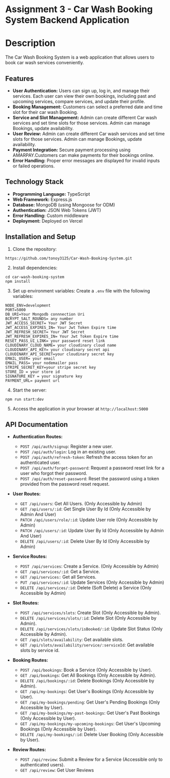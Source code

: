 # Assignment 3 - Car Wash Booking System Backend Application

# Description

The Car Wash Booking System is a web application that allows users to book car wash services conveniently.

## Features

- **User Authentication:** Users can sign up, log in, and manage their services. Each user can view their own bookings, including past and upcoming services, compare services, and update their profile.
- **Booking Management:** Customers can select a preferred date and time slot for their car wash Booking.
- **Service and Slot Management:** Admin can create different Car wash services and set time slots for those services. Admin can manage Bookings, update availability.
- **User Review:** Admin can create different Car wash services and set time slots for those services. Admin can manage Bookings, update availability.
- **Payment Integration:** Secure payment processing using AMARPAY.Customers can make payments for their bookings online.
- **Error Handling:** Proper error messages are displayed for invalid inputs or failed operations.

## Technology Stack

- **Programming Language:** TypeScript
- **Web Framework:** Express.js
- **Database:** MongoDB (using Mongoose for ODM)
- **Authentication:** JSON Web Tokens (JWT)
- **Error Handling:** Custom middleware
- **Deployment:** Deployed on Vercel

## Installation and Setup

1. Clone the repository:

```
https://github.com/tonoy3125/Car-Wash-Booking-System.git
```

2. Install dependencies:

```
cd car-wash-booking-system
npm install
```

3. Set up environment variables:
   Create a `.env` file with the following variables:

```
NODE_ENV=development
PORT=5000
DB_URI=Your Mongodb connnection Uri
BCRYPT_SALT_ROUNDS= any number
JWT_ACCESS_SECRET= Your JWT Secret
JWT_ACCESS_EXPIRES_IN= Your Jwt Token Expire time
JWT_REFRESH_SECRET= Your JWT Secret
JWT_REFRESH_EXPIRES_IN= Your Jwt Token Expire time
RESET_PASS_UI_LINK= your password reset link
CLOUDINARY_CLOUD_NAME= your cloudinary cloud name
CLOUDINARY_API_KEY= your cloudinary secret api
CLOUDINARY_API_SECRET=your cloudinary secret key
EMAIL_USER= your email
EMAIL_PASS= your nodemailer pass
STRIPE_SECRET_KEY=your stripe secret key
STORE_ID = your store id
SIGNATURE_KEY = your signature key
PAYMENT_URL= payment url

```

4. Start the server:

```
npm run start:dev
```

5. Access the application in your browser at `http://localhost:5000`

## API Documentation

- **Authentication Routes:**

  - `POST /api/auth/signup`: Register a new user.
  - `POST /api/auth/login`: Log in an existing user.
  - `POST /api/auth/refresh-token`: Refresh the access token for an authenticated user.
  - `POST /api/auth/forget-password`: Request a password reset link for a user who forgot their password.
  - `POST /api/auth/reset-password`: Reset the password using a token provided from the password reset request.

- **User Routes:**

  - `GET /api/users`: Get All Users. (Only Accessible by Admin)
  - `GET /api/users/:id`: Get Single User By Id (Only Accessible by Admin And User)
  - `PATCH /api/users/role/:id`: Update User role (Only Accessible by Admin)
  - `PATCH /api/users/:id`: Update User By Id (Only Accessible by Admin And User)
  - `DELETE /api/users/:id`: Delete User By Id (Only Accessible by Admin)

- **Service Routes:**

  - `POST /api/services`: Create a Service. (Only Accessible by Admin)
  - `GET /api/services/:id`: Get a Service.
  - `GET /api/services:` Get all Services.
  - `PUT /api/services/:id`: Update Services (Only Accessible by Admin)
  - `DELETE /api/services/:id`: Delete (Soft Delete) a Service (Only Accessible by Admin)

- **Slot Routes:**

  - `POST /api/services/slots`: Create Slot (Only Accessible by Admin).
  - `DELETE /api/services/slots/:id`: Delete Slot (Only Accessible by Admin).
  - `DELETE /api/services/slots/isBooked/:id`: Update Slot Status (Only Accessible by Admin).
  - `GET /api/slots/availability`: Get available slots.
  - `GET /api/slots/availability/service/:serviceId`: Get available slots by service id.

- **Booking Routes:**

  - `POST /api/bookings`: Book a Service (Only Accessible by User).
  - `GET /api/bookings`: Get All Bookings (Only Accessible by Admin).
  - `DELETE /api/bookings/:id`: Delete Bookings (Only Accessible by Admin).
  - `GET /api/my-bookings`: Get User's Bookings (Only Accessible by User).
  - `GET /api/my-bookings/pending`: Get User's Pending Bookings (Only Accessible by User).
  - `GET /api/my-bookings/my-past-bookings`: Get User's Past Bookings (Only Accessible by User).
  - `GET /api/my-bookings/my-upcoming-bookings`: Get User's Upcoming Bookings (Only Accessible by User).
  - `DELETE /api/my-bookings/:id`: Delete User Booking (Only Accessible by User).

- **Review Routes:**

  - `POST /api/review`: Submit a Review for a Service (Accessible only to authenticated users).
  - `GET /api/review`: Get User Reviews
